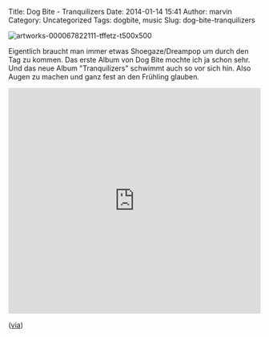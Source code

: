 Title: Dog Bite - Tranquilizers
Date: 2014-01-14 15:41
Author: marvin
Category: Uncategorized
Tags: dogbite, music
Slug: dog-bite-tranquilizers

![artworks-000067822111-tffetz-t500x500]({static}/images/artworks-000067822111-tffetz-t500x500.jpg)

Eigentlich braucht man immer etwas Shoegaze/Dreampop um durch den Tag zu
kommen. Das erste Album von Dog Bite mochte ich ja schon sehr. Und das
neue Album "Tranquilizers" schwimmt auch so vor sich hin. Also Augen zu
machen und ganz fest an den Frühling glauben.

<iframe width="100%" height="450" scrolling="no" frameborder="no" src="https://w.soundcloud.com/player/?url=https%3A//api.soundcloud.com/playlists/20038562&amp;auto_play=false&amp;hide_related=false&amp;show_comments=true&amp;show_user=true&amp;show_reposts=false&amp;visual=true"></iframe>

([via](http://www.dazeddigital.com/music/article/18430/1/dog-bite-tranquilizers?utm_source=Link&utm_medium=Link&utm_campaign=RSSFeed&utm_term=dog-bite-tranquilizers))

